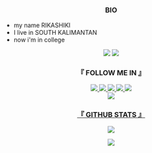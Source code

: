 ## <h3 align="center"> BIO
* my name RIKASHIKI
* I live in SOUTH KALIMANTAN
* now i'm in college


<p align="center">
  <img src="https://readme-typing-svg.herokuapp.com?size=20&width=350&lines=Thanks+for+visiting+me"/>
  <img src="https://www.wallpapertip.com/wmimgs/174-1741670_anime-gif-wallpaper-hd.jpg">


### <h3 align="center"> 『 FOLLOW ME IN 』

  <p align="center">
  <a href="https://www.instagram.com/@rks_1542"><img src="https://img.shields.io/badge/Instagram-E4405F?style=for-the-badge&logo=instagram&logoColor=white"/> 
  <a href="https://wa.me/+6287820032793"><img src="https://img.shields.io/badge/WhatsApp-25D366?style=for-the-badge&logo=whatsapp&logoColor=white" />
  <a href="https://www.facebook.com/hari.amd.1"><img src="https://img.shields.io/badge/Facebook-%234267B2.svg?&style=for-the-badge&logo=facebook&logoColor=white" />
  <a href="https://t.me/@d_e020"><img src="https://img.shields.io/badge/Telegram-%230088cc.svg?&style=for-the-badge&logo=telegram&logoColor=white" /> 
  <a href="https://discord.gg/mq9BvQPxCk"><img src="https://img.shields.io/badge/-DISCORD-blue?style=for-the-badge&logo=discord&logoColor=white" /> <br>
  <a href="https://youtube.com/channel/UCuBF841jyS1sPOF2NveOoJg"><img src="https://img.shields.io/badge/YOUTUBE-RIKASHIKI-red?style=for-the-badge&logo=YouTube&logoColor=red" />
</p>
    
### <h3 align="center"> 『 GITHUB STATS 』
    
<p align="center"><a href="https://github.com/RIKASHIKI"><img src="https://github-readme-stats.vercel.app/api?username=RIKASHIKI&show_icons=true&theme=tokyonight"></a></p>
<p align="center"><a href="https://github.com/RIKASHIKI"><img src="https://github-readme-stats.vercel.app/api/top-langs/?username=RIKASHIKI&theme=tokyonight&layout=compact"></a></p> 
